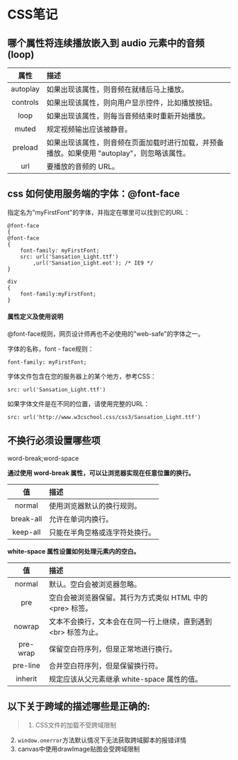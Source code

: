 # CSS笔记
## 哪个属性将连续播放嵌入到 audio 元素中的音频(loop)
|属性		|描述
|:-:		|:-
|autoplay	|如果出现该属性，则音频在就绪后马上播放。
|controls	|如果出现该属性，则向用户显示控件，比如播放按钮。
|loop		|如果出现该属性，则每当音频结束时重新开始播放。
|muted		|规定视频输出应该被静音。					
|preload	|如果出现该属性，则音频在页面加载时进行加载，并预备播放。如果使用 "autoplay"，则忽略该属性。
|url		|要播放的音频的 URL。

## css 如何使用服务端的字体：@font-face
指定名为"myFirstFont"的字体，并指定在哪里可以找到它的URL：
```
@font-face
{
@font-face
{
	font-family: myFirstFont;
	src: url('Sansation_Light.ttf')
		,url('Sansation_Light.eot'); /* IE9 */
}

div
{
	font-family:myFirstFont;
}
```
#### 属性定义及使用说明
@font-face规则，网页设计师再也不必使用的"web-safe"的字体之一。

字体的名称，font - face规则：
```
font-family: myFirstFont;
```
字体文件包含在您的服务器上的某个地方，参考CSS：
```
src: url('Sansation_Light.ttf')
```
如果字体文件是在不同的位置，请使用完整的URL：
```
src: url('http://www.w3cschool.css/css3/Sansation_Light.ttf')
```

## 不换行必须设置哪些项
word-break;word-space

**通过使用 word-break 属性，可以让浏览器实现在任意位置的换行。**

|值			|描述							|
|:-:		|:-								|
|normal		|使用浏览器默认的换行规则。		|
|break-all	|允许在单词内换行。				|
|keep-all	|只能在半角空格或连字符处换行。		|

**white-space 属性设置如何处理元素内的空白。**

|值			|描述
|:-:		|:-
|normal		|默认。空白会被浏览器忽略。
|pre		|空白会被浏览器保留。其行为方式类似 HTML 中的 \<pre> 标签。
|nowrap		|文本不会换行，文本会在在同一行上继续，直到遇到 \<br> 标签为止。
|pre-wrap	|保留空白符序列，但是正常地进行换行。
|pre-line	|合并空白符序列，但是保留换行符。
|inherit	|规定应该从父元素继承 white-space 属性的值。

## 以下关于跨域的描述哪些是正确的:
>1. CSS文件的加载不受跨域限制  
2. `window.onerror`方法默认情况下无法获取跨域脚本的报错详情  
3. canvas中使用drawImage贴图会受跨域限制